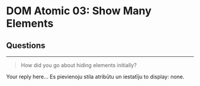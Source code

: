 # DOM Atomic 03: Show Many Elements

## Questions

---

> How did you go about hiding elements initially?

Your reply here...
Es pievienoju stila atribūtu un iestatīju to display: none.